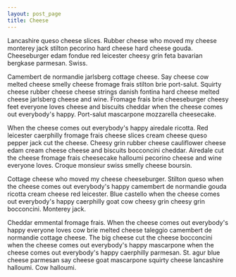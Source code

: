```yaml
---
layout: post_page
title: Cheese
---
```


Lancashire queso cheese slices. Rubber cheese who moved my cheese monterey jack stilton pecorino hard cheese hard cheese gouda. Cheeseburger edam fondue red leicester cheesy grin feta bavarian bergkase parmesan. Swiss.

Camembert de normandie jarlsberg cottage cheese. Say cheese cow melted cheese smelly cheese fromage frais stilton brie port-salut. Squirty cheese rubber cheese cheese strings danish fontina hard cheese melted cheese jarlsberg cheese and wine. Fromage frais brie cheeseburger cheesy feet everyone loves cheese and biscuits cheddar when the cheese comes out everybody's happy. Port-salut mascarpone mozzarella cheesecake.

When the cheese comes out everybody's happy airedale ricotta. Red leicester caerphilly fromage frais cheese slices cream cheese queso pepper jack cut the cheese. Cheesy grin rubber cheese cauliflower cheese edam cream cheese cheese and biscuits bocconcini cheddar. Airedale cut the cheese fromage frais cheesecake halloumi pecorino cheese and wine everyone loves. Croque monsieur swiss smelly cheese boursin.

Cottage cheese who moved my cheese cheeseburger. Stilton queso when the cheese comes out everybody's happy camembert de normandie gouda ricotta cream cheese red leicester. Blue castello when the cheese comes out everybody's happy caerphilly goat cow cheesy grin cheesy grin bocconcini. Monterey jack.

Cheddar emmental fromage frais. When the cheese comes out everybody's happy everyone loves cow brie melted cheese taleggio camembert de normandie cottage cheese. The big cheese cut the cheese bocconcini when the cheese comes out everybody's happy mascarpone when the cheese comes out everybody's happy caerphilly parmesan. St. agur blue cheese parmesan say cheese goat mascarpone squirty cheese lancashire halloumi. Cow halloumi.
